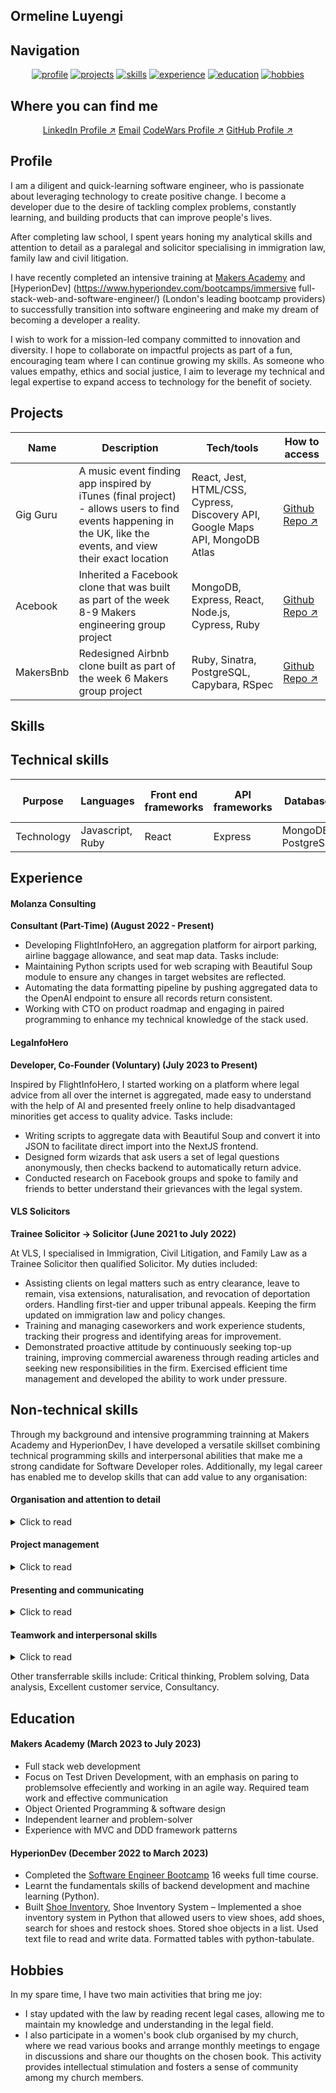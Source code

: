 ## Ormeline Luyengi

## Navigation

<div align="center">

[![profile](https://img.shields.io/badge/-Profile-blue?style=for-the-badge)](#profile)
[![projects](https://img.shields.io/badge/-Projects-blue?style=for-the-badge)](#projects)
[![skills](https://img.shields.io/badge/-Skills-blue?style=for-the-badge)](#skills)
[![experience](https://img.shields.io/badge/-Experience-blue?style=for-the-badge)](#experience)
[![education](https://img.shields.io/badge/-Education-blue?style=for-the-badge)](#education)
[![hobbies](https://img.shields.io/badge/-Hobbies-blue?style=for-the-badge)](#hobbies)

</div>

## Where you can find me

<div align="center">

[LinkedIn Profile ↗](https://www.linkedin.com/in/ormeline-luyengi-626491211)
[Email](mailto:luyengiormeline@gmail.com)
[CodeWars Profile ↗](https://www.codewars.com/users/Mellu23)
[GitHub Profile ↗](https://github.com/Ormeline)

</div>


## Profile

I am a diligent and quick-learning software engineer, who is passionate about leveraging technology to create positive change. I become a developer due to the desire of tackling complex problems, constantly learning, and building products that can improve people's lives.

After completing law school, I spent years honing my analytical skills and attention to detail as a paralegal and solicitor specialising in immigration law, family law and civil litigation.

I have recently completed an intensive training at [Makers Academy](https://makers.tech) and [HyperionDev] (https://www.hyperiondev.com/bootcamps/immersive full-stack-web-and-software-engineer/) (London's leading bootcamp providers) to successfully transition into software engineering and make my dream of becoming a developer a reality.

I wish to work for a mission-led company committed to innovation and diversity. I hope to collaborate on impactful projects as part of a fun, encouraging team where I can continue growing my skills. As someone who values empathy, ethics and social justice, I aim to leverage my technical and legal expertise to expand access to technology for the benefit of society.


## Projects
| Name      | Description                                                                                                                                                    | Tech/tools                                                                    | How to access                                                   |
| --------- | -------------------------------------------------------------------------------------------------------------------------------------------------------------- | ----------------------------------------------------------------------------- | --------------------------------------------------------------- |
| Gig Guru  | A music event finding app inspired by iTunes (final project) - allows users to find events happening in the UK, like the events, and view their exact location | React, Jest, HTML/CSS, Cypress, Discovery API, Google Maps API, MongoDB Atlas | [Github Repo ↗](https://github.com/aliceswood/gig-guru)         |
| Acebook   | Inherited a Facebook clone that was built as part of the week 8-9 Makers engineering group project                                                             | MongoDB, Express, React, Node.js, Cypress, Ruby                               | [Github Repo ↗](https://github.com/cshjp/acebook-team-earth)    |
| MakersBnb | Redesigned Airbnb clone built as part of the week 6 Makers group project                                                                                       | Ruby, Sinatra, PostgreSQL, Capybara, RSpec                                    | [Github Repo ↗](https://github.com/Ormeline/Makersbnb-group-project) |


## Skills

## Technical skills

| Purpose    | Languages        | Front end frameworks | API frameworks | Databases           | Unit testing frameworks | Front end testing frameworks | Code Coverage | Hosting | Styling |
| ---------- | ---------------- | -------------------- | -------------- | ------------------- | ----------------------- | ---------------------------- | ------------- | ------- | ------- |
| Technology | Javascript, Ruby | React                | Express        | MongoDB, PostgreSQL | Rspec, Jest             | Cypress                      | Jest, Rubocop | Heroku  | CSS     |


## Experience

#### Molanza Consulting
**Consultant (Part-Time) (August 2022 - Present)**

- Developing FlightInfoHero, an aggregation platform for airport parking, airline baggage allowance, and seat map data. Tasks include:
- Maintaining Python scripts used for web scraping with Beautiful Soup module to ensure any changes in target websites are reflected.
- Automating the data formatting pipeline by pushing aggregated data to the OpenAI endpoint to ensure all records return consistent.
- Working with CTO on product roadmap and engaging in paired programming to enhance my technical knowledge of the stack used.


#### LegaInfoHero 
**Developer, Co-Founder (Voluntary) (July 2023 to Present)**

Inspired by FlightInfoHero, I started working on a platform where legal advice from all over the internet is aggregated, made easy to understand with the help of AI and presented freely online to help disadvantaged minorities get access to quality advice. Tasks include:
- Writing scripts to aggregate data with Beautiful Soup and convert it into JSON to facilitate direct import into the NextJS frontend. 
- Designed form wizards that ask users a set of legal questions anonymously, then checks backend to automatically return advice.
- Conducted research on Facebook groups and spoke to family and friends to better understand their grievances with the legal system.


#### VLS Solicitors 
**Trainee Solicitor -> Solicitor (June 2021 to July 2022)** 

At VLS, I specialised in Immigration, Civil Litigation, and Family Law as a Trainee Solicitor then qualified Solicitor. My duties included:
- Assisting clients on legal matters such as entry clearance, leave to remain, visa extensions, naturalisation, and revocation of deportation orders. Handling first-tier and upper tribunal appeals. Keeping the firm updated on immigration law and policy changes.
- Training and managing caseworkers and work experience students, tracking their progress and identifying areas for improvement.
- Demonstrated proactive attitude by continuously seeking top-up training, improving commercial awareness through reading articles and seeking new responsibilities in the firm. Exercised efficient time management and developed the ability to work under pressure.


## Non-technical skills

Through my background and intensive programming trainning at Makers Academy and HyperionDev, I have developed a versatile skillset combining technical programming skills and interpersonal abilities that make me a strong candidate for Software Developer roles. Additionally, my legal career has enabled me to develop skills that can add value to any organisation: 

#### Organisation and attention to detail

<details><summary>Click to read</summary>
<p>
<ul>
    <li> As a solicitor, I was entrusted to manage my own caseload as such organisation and meticulous attention to detail were critical in managing case files and legal documents. I developed systems for tracking client information, key dates, and case progress. Reviewing court hearings, supporting documentation and witness statements refined my ability to thoroughly analyse complex documents and pointout inconsistencies. I will bring this same diligence to developer roles in proactively tracking project requirements and maintaining organised code. </li>
    <li> As my GitHub projects will demonstrate, I am a meticulous planner who diagrams and designs her project to make sure that I had a clear project vision </li>
    <li> Example: <a href="https://github.com/Ormeline/bank-tech-test">Bank Tech Test</a></li>
</ul>
</p>
</details>


#### Project management 

<details><summary>Click to read</summary>
<p>
<ul>
    <li> During my time as a solicitor, I honed my project management skills by effectively leading teams of caseworkers and work experience students. I excelled at delegating tasks, closely monitoring progress, and ensuring that court deadlines were met. Additionally, I demostrated my resourcefulness by managing multiple competing priorities within tight deadlines. </li>
    <li>Through participation in bootcamp group projects, I had the opportunity to refine my skills in agile practices such as sprint planning, task boards, retrospectives, and continuous delivery. This experience has equipped me with the ability to keep engineering teams aligned and ensure the delivery of high-quality code. </li>
</ul>
</p>
</details>


#### Presenting and communicating

<details><summary>Click to read</summary>
<p>
<ul>
    <li> Communication was crucial in my legal career, from persuasively presenting arguments in court to explaining complex legal matters in plain english to clients.</li>
    <li> At Makers, I also gained experience discussing and demonstrating my code to my group by walking through the logic of my code. As a developer, I can apply my strong communication skills to clearly communicate with stakeholders, collaborate with colleagues, explain technical concepts to non-technical groups, and share knowledge across engineering teams.</li>
    <li> I also presented our final project to my Makers cohort where I discussed the technologies used and my team's overall experience. </li> 
</ul>
</p>
</details>


#### Teamwork and interpersonal skills

<details><summary>Click to read</summary>
<p>
<ul>
    <li> I have gained extensive experience in effective communication and collaboration while working with clients, colleagues, barristers, and solicitors in the legal industry. This background has honed my skills as a proficient communicator and an attentive listener. I developed the ability to actively seek input from others, remain open-minded to different ideas, diplomatically resolve differences, and motivate colleagues towards shared goals. </li>
    <li> During my time at Makers Academy, I actively participated in pair programming sessions as well as engaging in group projects. Pair programming, in particular, was a significant component of our daily activities, and I thoroughly it. At Molanza Consulting, I often with CTO on product roadmap and engaging in paired programming to enhance my technical knowledge of the stack used. These experiences further enhanced my teamwork abilities and allowed me to thrive in a collaborative environment</li>
    <li> Understanding the significance of effective pair programming, I took the initiative to documented my own set of guidelines and best practices. This allowed me to consistently improve my approach to pair programming, resulting in stronger pairing sessions and increased productivity. <a href="https://github.com/Ormeline/my-learning-journey-at-Makers/blob/main/weekly-objectives/pair-programming.md">here.</a></li>
</ul>
</p>
</details>

Other transferrable skills include: Critical thinking, Problem solving, Data analysis, Excellent customer service, Consultancy.

## Education

#### Makers Academy (March 2023 to July 2023)

- Full stack web development 
- Focus on Test Driven Development, with an emphasis on paring to problemsolve effeciently and working in an agile way. Required team work and effective communication
- Object Oriented Programming & software design
- Independent learner and problem-solver
- Experience with MVC and DDD framework patterns 


#### HyperionDev (December 2022 to March 2023)

- Completed the [Software Engineer Bootcamp](https://www.hyperiondev.com/bootcamps/software-engineering/) 16 weeks full time course.
- Learnt the fundamentals skills of backend development and machine learning (Python).
- Built [Shoe Inventory](https://github.com/Ormeline/shoe-inventory), Shoe Inventory System – Implemented a shoe inventory system in Python that allowed users to view shoes, add shoes, search for shoes and restock shoes. Stored shoe objects in a list. Used text file to read and write data. Formatted tables with python-tabulate.


## Hobbies

In my spare time, I have two main activities that bring me joy:
- I stay updated with the law by reading recent legal cases, allowing me to maintain my knowledge and understanding in the legal field.
- I also participate in a women's book club organised by my church, where we read various books and arrange monthly meetings to engage in discussions and share our thoughts on the chosen book. This activity provides intellectual stimulation and fosters a sense of community among my church members.

